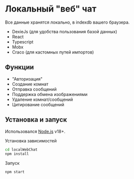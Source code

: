 # Локальный "веб" чат

Все данные хранятся локально, в indexdb вашего браузера.


- DexieJs (для удобства пользования базой данных)
- React
- Typescript
- Mobx
- Craco (для кастомных путей импортов)

## Функции

- "Авторизация"
- Создание комнат
- Отправка сообщений
- Поддержка обмена изображениями
- Удаление комнат/сообщений
- Цитирование сообщений


## Установка и запуск

Использовался [Node.js](https://nodejs.org/) v18+.

Установка зависимостей

```sh
cd localWebChat
npm install
```

Запуск 
```sh
npm start
```
